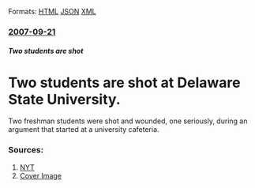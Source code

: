 
Formats: [HTML](/news/2007/09/21/two-students-are-shot-at-delaware-state-university.html)  [JSON](/news/2007/09/21/two-students-are-shot-at-delaware-state-university.json)  [XML](/news/2007/09/21/two-students-are-shot-at-delaware-state-university.xml)  

### [2007-09-21](/news/2007/09/21/index.md)

##### Two students are shot
#  Two students are shot at Delaware State University. 

Two freshman students were shot and wounded, one seriously, during an argument that started at a university cafeteria. 


### Sources:

1. [NYT](https://www.nytimes.com/2007/09/22/us/22delaware.html)
1. [Cover Image](https://static01.nyt.com/images/icons/t_logo_291_black.png)
